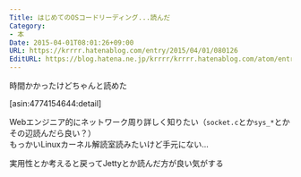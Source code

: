 ```yaml
---
Title: はじめてのOSコードリーディング...読んだ
Category:
- 本
Date: 2015-04-01T08:01:26+09:00
URL: https://krrrr.hatenablog.com/entry/2015/04/01/080126
EditURL: https://blog.hatena.ne.jp/krrrr/krrrr.hatenablog.com/atom/entry/8454420450090021493
---
```


時間かかったけどちゃんと読めた

[asin:4774154644:detail]

Webエンジニア的にネットワーク周り詳しく知りたい（`socket.c`とか`sys_*`とかその辺読んだら良い？）  
もっかいLinuxカーネル解読室読みたいけど手元にない...

実用性とか考えると戻ってJettyとか読んだ方が良い気がする
